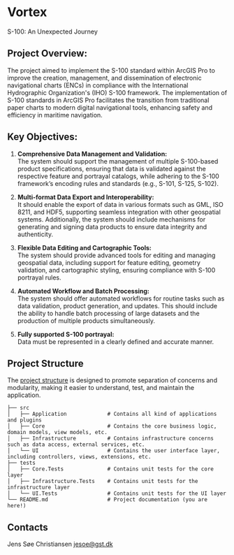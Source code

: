 # Vortex
S-100: An Unexpected Journey

## Project Overview:

The project aimed to implement the S-100 standard within ArcGIS Pro to improve the creation, management, and dissemination of electronic navigational charts (ENCs) in compliance with the International Hydrographic Organization's (IHO) S-100 framework. The implementation of S-100 standards in ArcGIS Pro facilitates the transition from traditional paper charts to modern digital navigational tools, enhancing safety and efficiency in maritime navigation.

## Key Objectives:

1. **Comprehensive Data Management and Validation:**  
The system should support the management of multiple S-100-based product specifications, ensuring that data is validated against the respective feature and portrayal catalogs, while adhering to the S-100 framework’s encoding rules and standards (e.g., S-101, S-125, S-102).

2. **Multi-format Data Export and Interoperability:**  
It should enable the export of data in various formats such as GML, ISO 8211, and HDF5, supporting seamless integration with other geospatial systems. Additionally, the system should include mechanisms for generating and signing data products to ensure data integrity and authenticity.

3. **Flexible Data Editing and Cartographic Tools:**  
The system should provide advanced tools for editing and managing geospatial data, including support for feature editing, geometry validation, and cartographic styling, ensuring compliance with S-100 portrayal rules.

4. **Automated Workflow and Batch Processing:**  
The system should offer automated workflows for routine tasks such as data validation, product generation, and updates. This should include the ability to handle batch processing of large datasets and the production of multiple products simultaneously.

5. **Fully supported S-100 portrayal:**  
Data must be represented in a clearly defined and accurate manner.

## Project Structure

The [project structure](https://binarybytez.com/understanding-clean-architecture/) is designed to promote separation of concerns and modularity, making it easier to understand, test, and maintain the application.

```
├── src
│   ├── Application             # Contains all kind of applications and plugins
│   ├── Core                    # Contains the core business logic, domain models, view models, etc.
│   ├── Infrastructure          # Contains infrastructure concerns such as data access, external services, etc.
│   └── UI                      # Contains the user interface layer, including controllers, views, extensions, etc.
├── tests
│   ├── Core.Tests              # Contains unit tests for the core layer
│   ├── Infrastructure.Tests    # Contains unit tests for the infrastructure layer
│   └── UI.Tests                # Contains unit tests for the UI layer
└── README.md                   # Project documentation (you are here!)
```

## Contacts
Jens Søe Christiansen jesoe@gst.dk
